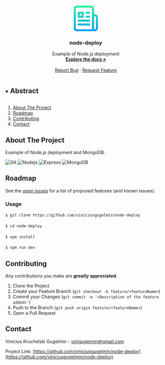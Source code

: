 <p align="center">
  <a href="https://github.com/viniciusgugelmin/node-deploy">
    <img src="info/readme.png" alt="readme-logo" width="80" height="80">
  </a>

  <h3 align="center">
    node-deploy
  </h3>
  <p align="center">
    Example of Node.js deployment
    <br />
    <a href="https://github.com/viniciusgugelmin/node-deploy"><strong>Explore the docs »</strong></a>
    <br />
    <br />
    <a href="https://github.com/viniciusgugelmin/node-deploy/issues">Report Bug</a>
    ·
    <a href="https://github.com/viniciusgugelmin/node-deploy/issues">Request Feature</a>
  </p>
</p>

<details open="open">
  <summary><h2 style="display: inline-block">Abstract</h2></summary>
  <ol>
    <li>
      <a href="#about-the-project">About The Project</a>
    </li>
    <li><a href="#roadmap">Roadmap</a></li>
    <li><a href="#contributing">Contributing</a></li>
    <li><a href="#contact">Contact</a></li>
  </ol>
</details>

## About The Project

Example of Node.js deployment and MongoDB.

![Git](https://img.shields.io/badge/git-%23F05033.svg?style=for-the-badge&logo=git&logoColor=white)
![Nodejs](https://img.shields.io/badge/Node.js-43853D?style=for-the-badge&logo=node.js&logoColor=white)
![Express](https://img.shields.io/badge/Express-%23F05033.svg?style=for-the-badge&logo=express&logoColor=white)
![MongoDB](https://img.shields.io/badge/MongoDB-4EA94B?style=for-the-badge&logo=mongodb&logoColor=white)


## Roadmap

See the [open issues](https://github.com/viniciusgugelmin/node-deploy/issues) for a list of proposed features (and known
issues).

### Usage

```bash
$ git clone https://github.com/viniciusgugelmin/node-deploy

$ cd node-deploy

$ npm install

$ npm run dev
```

## Contributing

Any contributions you make are **greatly appreciated**.

1. Clone the Project
2. Create your Feature Branch (`git checkout -b feature/<featureName>`)
3. Commit your Changes (`git commit -m '<Description of the feature added>'`)
4. Push to the Branch (`git push origin feature/<featureName>`)
5. Open a Pull Request

## Contact

Vinícius Kruchelski Gugelmin - vinigugelmin@gmail.com

Project Link: [https://github.com/viniciusgugelmin/node-deploy](https://github.com/viniciusgugelmin/node-deploy)
